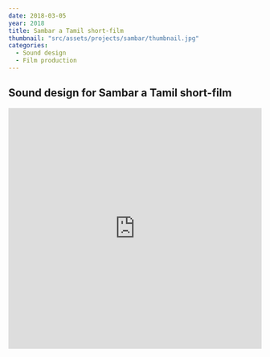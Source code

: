 ```yaml
---
date: 2018-03-05
year: 2018
title: Sambar a Tamil short-film
thumbnail: "src/assets/projects/sambar/thumbnail.jpg"
categories:
  - Sound design
  - Film production
---
```


## Sound design for Sambar a Tamil short-film

<iframe width="100%" height="480" src="https://www.youtube.com/embed/mmCgvCPKS5o" title="YouTube video player" frameborder="0" allow="accelerometer; autoplay; clipboard-write; encrypted-media; gyroscope; picture-in-picture" allowfullscreen />

## BTS

<div class="row" style="display: flex; flex-wrap: wrap; height:50%; padding: 2px;">
  <div class="column" style="flex: 33%; padding: 2px;">
    <img src="https://u.cubeupload.com/bshuva/MVIMG20190213230822.jpg">
    <img src="https://u.cubeupload.com/bshuva/MVIMG20190213235056m.jpg">
  </div>

  <div class="column" style="flex: 33%; padding: 2px;">
      <img src="https://u.cubeupload.com/bshuva/IMG20190213180657.jpg">
      <img src="https://u.cubeupload.com/bshuva/MVIMG20190214041432m.jpg">
   </div>
  
  <div class="column" style="flex: 23%; padding: 2px;">
    <img src="https://u.cubeupload.com/bshuva/IMG20190213230855.jpg">
    <img src="https://u.cubeupload.com/bshuva/IMG20190211113357.jpg">
  </div>
</div>
